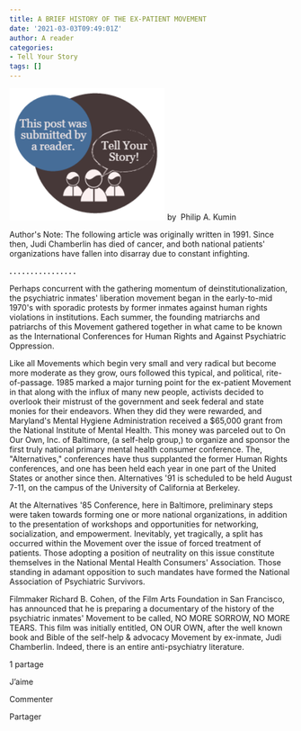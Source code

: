 ```yaml
---
title: A BRIEF HISTORY OF THE EX-PATIENT MOVEMENT
date: '2021-03-03T09:49:01Z'
author: A reader
categories:
- Tell Your Story
tags: []
---
```


<img class="alignnone wp-image-1519" src="/images/tell-your-story.png" alt="This post was submitted by a reader." width="277" height="234" />
by  Philip A. Kumin
<p style="text-align: left;">Author's Note: The following article was originally written in 1991. Since then, Judi Chamberlin has died of cancer, and both national patients' organizations have fallen into disarray due to constant infighting.</p>
<strong>. . . . . . . . . . . . . . . . </strong>

Perhaps concurrent with the gathering momentum of deinstitutionalization, the psychiatric inmates' liberation movement began in the early-to-mid 1970's with sporadic protests by former inmates against human rights violations in institutions. Each summer, the founding matriarchs and patriarchs of this Movement gathered together in what came to be known as the International Conferences for Human Rights and Against Psychiatric Oppression.

Like all Movements which begin very small and very radical but become more moderate as they grow, ours followed this typical, and political, rite-of-passage. 1985 marked a major turning point for the ex-patient Movement in that along with the influx of many new people, activists decided to overlook their mistrust of the government and seek federal and state monies for their endeavors. When they did they were rewarded, and Maryland's Mental Hygiene Administration received a $65,000 grant from the National Institute of Mental Health. This money was parceled out to On Our Own, Inc. of Baltimore, (a self-help group,) to organize and sponsor the first truly national primary mental health consumer conference. The, "Alternatives," conferences have thus supplanted the former Human Rights conferences, and one has been held each year in one part of the United States or another since then. Alternatives '91 is scheduled to be held August 7-11, on the campus of the University of California at Berkeley.

At the Alternatives '85 Conference, here in Baltimore, preliminary steps were taken towards forming one or more national organizations, in addition to the presentation of workshops and opportunities for networking, socialization, and empowerment. Inevitably, yet tragically, a split has occurred within the Movement over the issue of forced treatment of patients. Those adopting a position of neutrality on this issue constitute themselves in the National Mental Health Consumers' Association. Those standing in adamant opposition to such mandates have formed the National Association of Psychiatric Survivors.

Filmmaker Richard B. Cohen, of the Film Arts Foundation in San Francisco, has announced that he is preparing a documentary of the history of the psychiatric inmates' Movement to be called, NO MORE SORROW, NO MORE TEARS. This film was initially entitled, ON OUR OWN, after the well known book and Bible of the self-help &amp; advocacy Movement by ex-inmate, Judi Chamberlin. Indeed, there is an entire anti-psychiatry literature.

1 partage

J’aime

Commenter

Partager